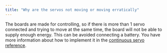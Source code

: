 ```yaml
---
title: "Why are the servos not moving or moving erratically"
---
```


The boards are made for controlling, so if there is more than 1 servo connected and trying to move at the same time, the board will not be able to supply enough energy. This can be avoided connecting a battery. You have more information about how to implement it in the [continuous servo reference](https://create.arduino.cc/ctc/101/course/view.php?id=250&section=7).
